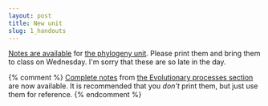 ```yaml
---
layout: post
title: New unit
slug: 1_handouts
---
```


[Notes are available](/materials/phylogeny.handouts.pdf) for [the phylogeny unit](/phylogeny.html). Please print them and bring them to class on Wednesday. I'm sorry that these are so late in the day.

{% comment %} 
[Complete notes](/materials/processes.complete.pdf) from [the Evolutionary processes section](/processes.html) are now available. It is recommended that you _don't_ print them, but just use them for reference.
{% endcomment %} 
